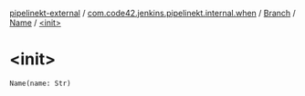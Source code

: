 [pipelinekt-external](../../../index.md) / [com.code42.jenkins.pipelinekt.internal.when](../../index.md) / [Branch](../index.md) / [Name](index.md) / [&lt;init&gt;](./-init-.md)

# &lt;init&gt;

`Name(name: Str)`